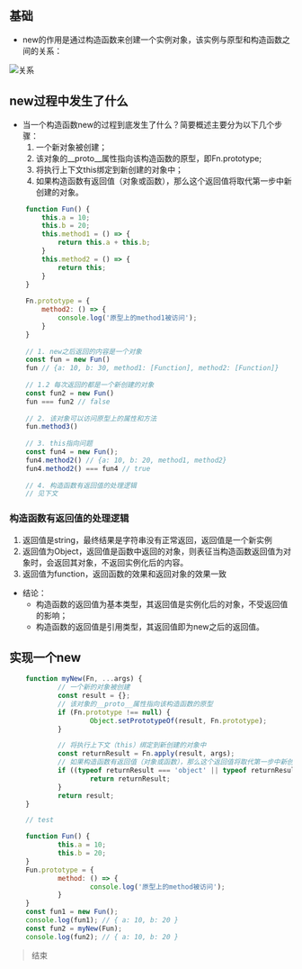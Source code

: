 ## 基础
- new的作用是通过构造函数来创建一个实例对象，该实例与原型和构造函数之间的关系：

![关系](https://mmbiz.qpic.cn/mmbiz_png/q4qrl2ddrUvN73jc6LX9JdWIqiaJiarm3rib3v4KQ5V83vIQ67yvdiayHgiasgYW3NaQfhDbofn3jYWXric8oeqrPXhw/640?wx_fmt=png&tp=webp&wxfrom=5&wx_lazy=1&wx_co=1)

## new过程中发生了什么
- 当一个构造函数new的过程到底发生了什么？简要概述主要分为以下几个步骤：
	1. 一个新对象被创建；
	2. 该对象的__proto__属性指向该构造函数的原型，即Fn.prototype;
	3. 将执行上下文this绑定到新创建的对象中；
	4. 如果构造函数有返回值（对象或函数），那么这个返回值将取代第一步中新创建的对象。

```js
	function Fun() {
		this.a = 10;
		this.b = 20;
		this.method1 = () => {
			return this.a + this.b;
		}
		this.method2 = () => {
			return this;
		}
	}
	
	Fn.prototype = {
		method2: () => {
			console.log('原型上的method1被访问');
		}
	}
	
	// 1. new之后返回的内容是一个对象
	const fun = new Fun()
	fun // {a: 10, b: 30, method1: [Function], method2: [Function]}
	
	// 1.2 每次返回的都是一个新创建的对象
	const fun2 = new Fun()
	fun === fun2 // false
	
	// 2. 该对象可以访问原型上的属性和方法
	fun.method3()
	
	// 3. this指向问题
	const fun4 = new Fun();
	fun4.method2() // {a: 10, b: 20, method1, method2}
	fun4.method2() === fun4 // true
	
	// 4. 构造函数有返回值的处理逻辑
	// 见下文
```

### 构造函数有返回值的处理逻辑
1. 返回值是string，最终结果是字符串没有正常返回，返回值是一个新实例
2. 返回值为Object，返回值是函数中返回的对象，则表征当构造函数返回值为对象时，会返回其对象，不返回实例化后的内容。
3. 返回值为function，返回函数的效果和返回对象的效果一致

- 结论：
	- 构造函数的返回值为基本类型，其返回值是实例化后的对象，不受返回值的影响；
	- 构造函数的返回值是引用类型，其返回值即为new之后的返回值。

## 实现一个new

```js
	function myNew(Fn, ...args) {
			// 一个新的对象被创建
			const result = {};
			// 该对象的__proto__属性指向该构造函数的原型
			if (Fn.prototype !== null) {
					Object.setPrototypeOf(result, Fn.prototype);
			}

			// 将执行上下文（this）绑定到新创建的对象中
			const returnResult = Fn.apply(result, args);
			// 如果构造函数有返回值（对象或函数），那么这个返回值将取代第一步中新创建的对象。
			if ((typeof returnResult === 'object' || typeof returnResult === 'function') && returnResult !== null) {
					return returnResult;
			}
			return result;
	}

	// test

	function Fun() {
			this.a = 10;
			this.b = 20;
	}
	Fun.prototype = {
			method: () => {
					console.log('原型上的method被访问');
			}
	}
	const fun1 = new Fun();
	console.log(fun1); // { a: 10, b: 20 }
	const fun2 = myNew(Fun);
	console.log(fun2); // { a: 10, b: 20 }
```
> 结束
